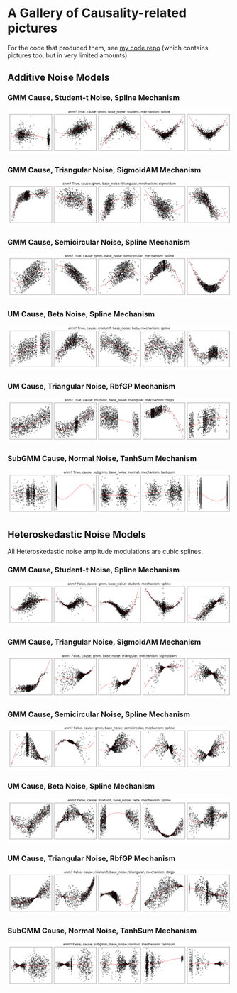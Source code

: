 # A Gallery of Causality-related pictures
For the code that produced them, see [my code repo](ArnoVel/structure-identification) (which contains pictures too, but in very limited amounts)
## Additive Noise Models
### GMM Cause, Student-t Noise, Spline Mechanism
![](./pairs/anm_True_c_gmm_bn_student_m_spline.png?raw=true)

### GMM Cause, Triangular Noise, SigmoidAM Mechanism
![](./pairs/anm_True_c_gmm_bn_triangular_m_sigmoidam.png?raw=true)


### GMM Cause, Semicircular Noise, Spline Mechanism
![](./pairs/anm_True_c_gmm_bn_semicircular_m_spline.png?raw=true)

### UM Cause, Beta Noise, Spline Mechanism
![](./pairs/anm_True_c_mixtunif_bn_beta_m_spline.png?raw=true)

### UM Cause, Triangular Noise, RbfGP Mechanism
![](./pairs/anm_True_c_mixtunif_bn_triangular_m_rbfgp.png?raw=true)

### SubGMM Cause, Normal Noise, TanhSum Mechanism
![](./pairs/anm_True_c_subgmm_bn_normal_m_tanhsum.png?raw=true)


## Heteroskedastic Noise Models
All Heteroskedastic noise amplitude modulations are cubic splines.

### GMM Cause, Student-t Noise, Spline Mechanism
![](./pairs/anm_False_c_gmm_bn_student_m_spline.png?raw=true)

### GMM Cause, Triangular Noise, SigmoidAM Mechanism
![](./pairs/anm_False_c_gmm_bn_triangular_m_sigmoidam.png?raw=true)


### GMM Cause, Semicircular Noise, Spline Mechanism
![](./pairs/anm_False_c_gmm_bn_semicircular_m_spline.png?raw=true)

### UM Cause, Beta Noise, Spline Mechanism
![](./pairs/anm_False_c_mixtunif_bn_beta_m_spline.png?raw=true)

### UM Cause, Triangular Noise, RbfGP Mechanism
![](./pairs/anm_False_c_mixtunif_bn_triangular_m_rbfgp.png?raw=true)

### SubGMM Cause, Normal Noise, TanhSum Mechanism
![](./pairs/anm_False_c_subgmm_bn_normal_m_tanhsum.png?raw=true)
